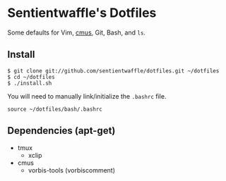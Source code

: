 # Sentientwaffle's Dotfiles

Some defaults for Vim, [cmus](http://cmus.sourceforge.net/), Git, Bash,
and `ls`.

## Install

    $ git clone git://github.com/sentientwaffle/dotfiles.git ~/dotfiles
    $ cd ~/dotfiles
    $ ./install.sh

You will need to manually link/initialize the `.bashrc` file.

    source ~/dotfiles/bash/.bashrc

## Dependencies (apt-get)

  * tmux
    * xclip
  * cmus
    * vorbis-tools (vorbiscomment)

